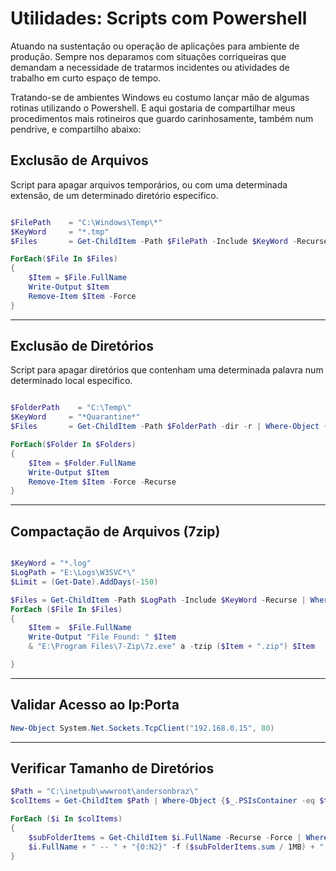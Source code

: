 # Utilidades: Scripts com Powershell

Atuando na sustentação ou operação de aplicações para ambiente de produção. Sempre nos deparamos com situações corriqueiras que demandam a necessidade de tratarmos incidentes ou atividades de trabalho em curto espaço de tempo.

Tratando-se de ambientes Windows eu costumo lançar mão de algumas rotinas utilizando o Powershell. E aqui gostaria de compartilhar meus procedimentos mais rotineiros que guardo carinhosamente, também num pendrive, e compartilho abaixo:

## Exclusão de Arquivos

Script para apagar arquivos temporários, ou com uma determinada extensão, de um determinado diretório especifico.

```powershell

$FilePath    = "C:\Windows\Temp\*"
$KeyWord     = "*.tmp"
$Files       = Get-ChildItem -Path $FilePath -Include $KeyWord -Recurse

ForEach($File In $Files)
{
    $Item = $File.FullName
    Write-Output $Item
    Remove-Item $Item -Force
}

```

---

## Exclusão de Diretórios

Script para apagar diretórios que contenham uma determinada palavra num determinado local especifico.

```powershell

$FolderPath    = "C:\Temp\"
$KeyWord     = "*Quarantine*"
$Files       = Get-ChildItem -Path $FolderPath -dir -r | Where-Object {$_.name -like $KeyWord}

ForEach($Folder In $Folders)
{
    $Item = $Folder.FullName
    Write-Output $Item
    Remove-Item $Item -Force -Recurse
}

```

---

## Compactação de Arquivos (7zip)

```powershell

$KeyWord = "*.log"
$LogPath = "E:\Logs\W3SVC*\"
$Limit = (Get-Date).AddDays(-150)

$Files = Get-ChildItem -Path $LogPath -Include $KeyWord -Recurse | Where CreationTime -lt $Limit
ForEach ($File In $Files) 
{
    $Item =  $File.FullName
    Write-Output "File Found: " $Item 
	& "E:\Program Files\7-Zip\7z.exe" a -tzip ($Item + ".zip") $Item

} 


```

---

## Validar Acesso ao Ip:Porta

```powershell
New-Object System.Net.Sockets.TcpClient("192.168.0.15", 80)
```

---

## Verificar Tamanho de Diretórios

```powershell
$Path = "C:\inetpub\wwwroot\andersonbraz\"
$colItems = Get-ChildItem $Path | Where-Object {$_.PSIsContainer -eq $true} | Sort-Object

ForEach ($i In $colItems)
{
    $subFolderItems = Get-ChildItem $i.FullName -Recurse -Force | Where-Object {$_.PSIsContainer -eq $false} | Measure-Object -Property Length -Sum | Select-Object Sum
    $i.FullName + " -- " + "{0:N2}" -f ($subFolderItems.sum / 1MB) + " MB"
}

```
